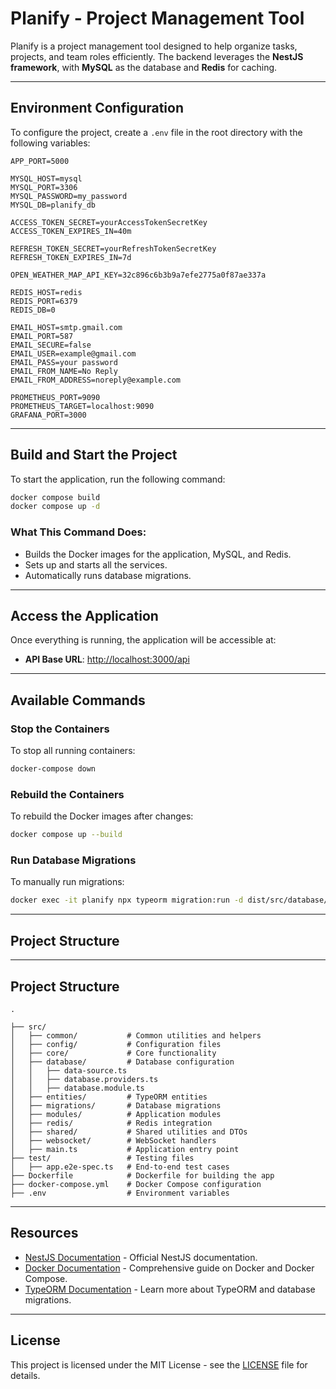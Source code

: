# Planify - Project Management Tool

Planify is a project management tool designed to help organize tasks, projects, and team roles efficiently. The backend leverages the **NestJS framework**, with **MySQL** as the database and **Redis** for caching.

---

## Environment Configuration

To configure the project, create a `.env` file in the root directory with the following variables:

```dotenv
APP_PORT=5000

MYSQL_HOST=mysql
MYSQL_PORT=3306
MYSQL_PASSWORD=my_password
MYSQL_DB=planify_db

ACCESS_TOKEN_SECRET=yourAccessTokenSecretKey
ACCESS_TOKEN_EXPIRES_IN=40m

REFRESH_TOKEN_SECRET=yourRefreshTokenSecretKey
REFRESH_TOKEN_EXPIRES_IN=7d

OPEN_WEATHER_MAP_API_KEY=32c896c6b3b9a7efe2775a0f87ae337a

REDIS_HOST=redis
REDIS_PORT=6379 
REDIS_DB=0

EMAIL_HOST=smtp.gmail.com
EMAIL_PORT=587
EMAIL_SECURE=false
EMAIL_USER=example@gmail.com
EMAIL_PASS=your password
EMAIL_FROM_NAME=No Reply
EMAIL_FROM_ADDRESS=noreply@example.com

PROMETHEUS_PORT=9090
PROMETHEUS_TARGET=localhost:9090
GRAFANA_PORT=3000

```

---

## Build and Start the Project

To start the application, run the following command:

```bash
docker compose build
docker compose up -d
```

### What This Command Does:
- Builds the Docker images for the application, MySQL, and Redis.
- Sets up and starts all the services.
- Automatically runs database migrations.

---

## Access the Application

Once everything is running, the application will be accessible at:

- **API Base URL**: [http://localhost:3000/api](http://localhost:3000/api)

---

## Available Commands

### Stop the Containers
To stop all running containers:
```bash
docker-compose down
```

### Rebuild the Containers
To rebuild the Docker images after changes:
```bash
docker compose up --build
```

### Run Database Migrations
To manually run migrations:
```bash
docker exec -it planify npx typeorm migration:run -d dist/src/database/data-source.js
```

---

## Project Structure

---

## Project Structure

```plaintext
.

├── src/
│   ├── common/           # Common utilities and helpers
│   ├── config/           # Configuration files
│   ├── core/             # Core functionality
│   ├── database/         # Database configuration
│   │   ├── data-source.ts
│   │   ├── database.providers.ts
│   │   ├── database.module.ts
│   ├── entities/         # TypeORM entities
│   ├── migrations/       # Database migrations
│   ├── modules/          # Application modules
│   ├── redis/            # Redis integration
│   ├── shared/           # Shared utilities and DTOs
│   ├── websocket/        # WebSocket handlers
│   ├── main.ts           # Application entry point
├── test/                 # Testing files
│   ├── app.e2e-spec.ts   # End-to-end test cases
├── Dockerfile            # Dockerfile for building the app
├── docker-compose.yml    # Docker Compose configuration
├── .env                  # Environment variables
```

---

## Resources

- [NestJS Documentation](https://docs.nestjs.com) - Official NestJS documentation.
- [Docker Documentation](https://docs.docker.com) - Comprehensive guide on Docker and Docker Compose.
- [TypeORM Documentation](https://typeorm.io) - Learn more about TypeORM and database migrations.

---

## License

This project is licensed under the MIT License - see the [LICENSE](LICENSE) file for details.
